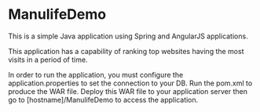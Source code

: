 # ManulifeDemo
This is a simple Java application using Spring and AngularJS applications. 

This application has a capability of ranking top websites having the most visits in a period of time.

In order to run the application, you must configure the application.properties to set the connection to your DB. Run the pom.xml to produce
the WAR file. Deploy this WAR file to your application server then go to [hostname]/ManulifeDemo to access the application.
